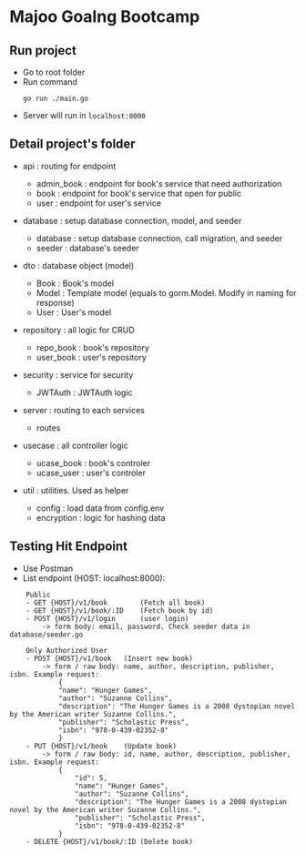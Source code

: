 # Majoo Goalng Bootcamp

## Run project

 - Go to root folder
 - Run command
    ```
    go run ./main.go
    ```
- Server will run in `localhost:8000`


## Detail project's folder
- api : routing for endpoint
    - admin_book    : endpoint for book's service that need authorization
    - book  : endpoint for book's service that open for public
    - user  : endpoint for user's service

- database : setup database connection, model, and seeder
    - database  : setup database connection, call migration, and seeder
    - seeder    : database's seeder

- dto   : database object (model)
    - Book : Book's model
    - Model : Template model (equals to gorm.Model. Modify in naming for response)
    - User : User's model

- repository : all logic for CRUD
    - repo_book : book's repository
    - user_book : user's repository

- security  : service for security
    - JWTAuth   : JWTAuth logic

- server    : routing to each services
    - routes

- usecase   : all controller logic
    - ucase_book    : book's controler
    - ucase_user    : user's controler

- util  : utilities. Used as helper
    - config    : load data from config.env
    - encryption    : logic for hashing data

## Testing Hit Endpoint
- Use Postman
- List endpoint (HOST: localhost:8000):
```
    Public
    - GET {HOST}/v1/book        (Fetch all book)
    - GET {HOST}/v1/book/:ID    (Fetch book by id)
    - POST {HOST}/v1/login      (user login)
        -> form body: email, password. Check seeder data in database/seeder.go

    Only Authorized User
    - POST {HOST}/v1/book   (Insert new book)
        -> form / raw body: name, author, description, publisher, isbn. Example request:
            {
            "name": "Hunger Games",
            "author": "Suzanne Collins",
            "description": "The Hunger Games is a 2008 dystopian novel by the American writer Suzanne Collins.",
            "publisher": "Scholastic Press",
            "isbn": "978-0-439-02352-8"
            }
    - PUT {HOST}/v1/book    (Update book)
        -> form / raw body: id, name, author, description, publisher, isbn. Example request:
            {
                "id": 5,
                "name": "Hunger Games",
                "author": "Suzanne Collins",
                "description": "The Hunger Games is a 2008 dystopian novel by the American writer Suzanne Collins.",
                "publisher": "Scholastic Press",
                "isbn": "978-0-439-02352-8"
            }
    - DELETE {HOST}/v1/book/:ID (Delete book)
```